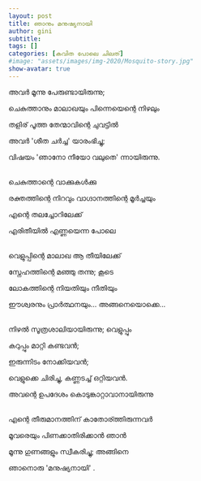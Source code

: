 ```yaml
---
layout: post
title: ഞാനും മനുഷ്യനായി
author: gini
subtitle: 
tags: []
categories: [കവിത പോലെ ചിലത്]
#image: "assets/images/img-2020/Mosquito-story.jpg"
show-avatar: true
---
```


അവര്‍ മൂന്നു പേരുണ്ടായിരുന്നു;

ചെകുത്താനും മാലാഖയും പിന്നെയെന്റെ നിഴലും

തളിര് പൂത്ത തേന്മാവിന്റെ ചുവട്ടില്‍

അവര്‍ 'ശീത ചര്‍ച്ച' യാരംഭിച്ചു;

വിഷയം 'ഞാനോ നീയോ വലുതെ' ന്നായിരുന്നു.

<br>
ചെകുത്താന്റെ വാക്കുകള്‍ക്കു

രക്തത്തിന്റെ നിറവും വാഗ്ദാനത്തിന്റെ മൂര്‍ച്ചയും

എന്റെ തലച്ചോറിലേക്ക് 

എരിതീയില്‍ എണ്ണയെന്ന പോലെ 

<br>
വെളുപ്പിന്റെ മാലാഖ ആ തീയിലേക്ക്

സ്നേഹത്തിന്റെ മഞ്ഞു തന്നു; കൂടെ

ലോകത്തിന്റെ നിയതിയും നീതിയും

ഈശ്വരനും പ്രാര്‍ത്ഥനയും... അങ്ങനെയൊക്കെ...

<br>
നിഴല്‍ സൂത്രശാലിയായിരുന്നു; വെളുപ്പും

കറുപ്പും മാറ്റി കണ്ടവന്‍;

ഇരുന്നിടം നോക്കിയവന്‍;

വെളുക്കെ ചിരിച്ചു, കണ്ണടച്ച് ഒറ്റിയവന്‍.

അവന്റെ ഉപദേശം കൊടുങ്കാറ്റാവാനായിരുന്നു    

<br>
എന്റെ തീരുമാനത്തിന് കാതോര്ത്തിരുന്നവര്‍ ‍

മൂവരെയും പിണക്കാതിരിക്കാന്‍ ഞാന്‍

മൂന്നു ഗുണങ്ങളും സ്വീകരിച്ചു; അങ്ങിനെ 

ഞാനൊരു 'മനുഷ്യനായി' .